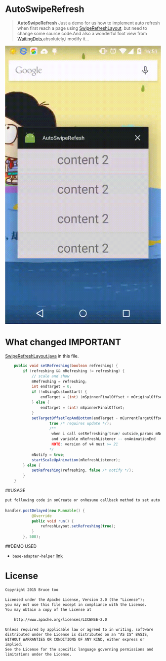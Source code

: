 
# AutoSwipeRefresh
> **AutoSwipeRefresh** Just a demo for us how to implement auto refresh when first reach a page using [SwipeRefreshLayout](https://developer.android.com/reference/android/support/v4/widget/SwipeRefreshLayout.html),
but need to change some source code.And also a wonderful foot view from [WaitingDots](https://github.com/tajchert/WaitingDots),absolutely,i modify it...

![](app/source/sample.gif)


# What changed IMPORTANT

[SwipeRefreshLayout.java](https://github.com/futuresimple/android-support-v4/blob/master/src/java/android/support/v4/widget/SwipeRefreshLayout.java) in this file.

```java
    public void setRefreshing(boolean refreshing) {
        if (refreshing && mRefreshing != refreshing) {
            // scale and show
            mRefreshing = refreshing;
            int endTarget = 0;
            if (!mUsingCustomStart) {
                endTarget = (int) (mSpinnerFinalOffset + mOriginalOffsetTop);
            } else {
                endTarget = (int) mSpinnerFinalOffset;
            }
            setTargetOffsetTopAndBottom(endTarget - mCurrentTargetOffsetTop,
                    true /* requires update */);
                    /**
                     when i call setRefreshing(true) outside,params mNotify can never be true,only when u swipe down by gesture see callBack method onTouchEvent -- MotionEvent.ACTION_CANCEL
                     and variable mRefreshListener -- onAnimationEnd
                     NOTE: version of v4 must >= 21
                    */
            mNotify = true;
            startScaleUpAnimation(mRefreshListener);
        } else {
            setRefreshing(refreshing, false /* notify */);
        }
    }

```

##USAGE
```java
put following code in onCreate or onResume callback method to set auto refreshing like:

handler.postDelayed(new Runnable() {
            @Override
            public void run() {
                refreshLayout.setRefreshing(true);
            }
        }, 500);
```

##DEMO USED
* ``` base-adapter-helper ```  [link](https://github.com/JoanZapata/base-adapter-helper)

# License

```
Copyright 2015 Bruce too

Licensed under the Apache License, Version 2.0 (the "License");
you may not use this file except in compliance with the License.
You may obtain a copy of the License at

    http://www.apache.org/licenses/LICENSE-2.0

Unless required by applicable law or agreed to in writing, software
distributed under the License is distributed on an "AS IS" BASIS,
WITHOUT WARRANTIES OR CONDITIONS OF ANY KIND, either express or implied.
See the License for the specific language governing permissions and
limitations under the License.
```
